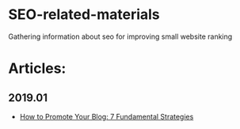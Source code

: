 # SEO-related-materials
Gathering information about seo for improving small website ranking

Articles:
 ====
 2019.01
 ------
* [How to Promote Your Blog: 7 Fundamental Strategies](https://ahrefs.com/blog/how-to-promote-your-blog/)
